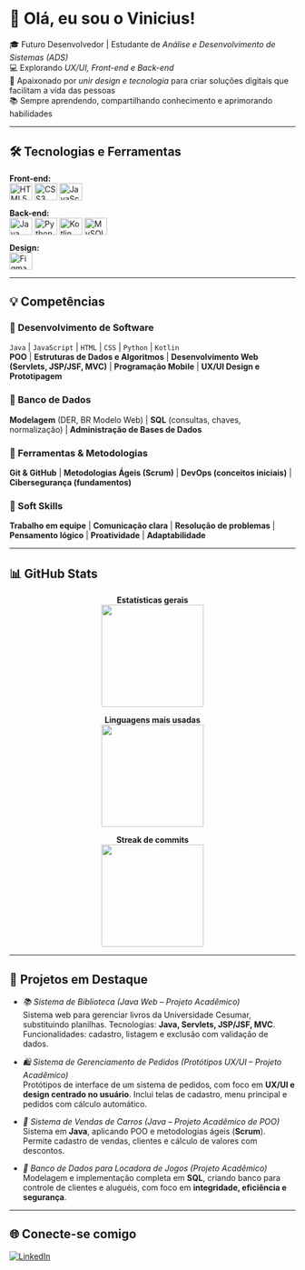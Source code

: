 # 👋 Olá, eu sou o Vinicius!

🎓 Futuro Desenvolvedor | Estudante de *Análise e Desenvolvimento de Sistemas (ADS)*  
💻 Explorando *UX/UI, Front-end e Back-end*  
🚀 Apaixonado por *unir design e tecnologia* para criar soluções digitais que facilitam a vida das pessoas  
📚 Sempre aprendendo, compartilhando conhecimento e aprimorando habilidades

---

## 🛠 Tecnologias e Ferramentas

**Front-end:**  
<img align="center" alt="HTML5" height="30" width="40" src="https://cdn.jsdelivr.net/gh/devicons/devicon/icons/html5/html5-original.svg">
<img align="center" alt="CSS3" height="30" width="40" src="https://cdn.jsdelivr.net/gh/devicons/devicon/icons/css3/css3-original.svg">
<img align="center" alt="JavaScript" height="30" width="40" src="https://cdn.jsdelivr.net/gh/devicons/devicon/icons/javascript/javascript-original.svg">

**Back-end:**  
<img align="center" alt="Java" height="30" width="40" src="https://cdn.jsdelivr.net/gh/devicons/devicon/icons/java/java-original.svg">
<img align="center" alt="Python" height="30" width="40" src="https://cdn.jsdelivr.net/gh/devicons/devicon/icons/python/python-original.svg">
<img align="center" alt="Kotlin" height="30" width="40" src="https://cdn.jsdelivr.net/gh/devicons/devicon/icons/kotlin/kotlin-original.svg">
<img align="center" alt="MySQL" height="30" width="40" src="https://cdn.jsdelivr.net/gh/devicons/devicon/icons/mysql/mysql-original.svg">

**Design:**  
<img align="center" alt="Figma" height="30" width="40" src="https://cdn.jsdelivr.net/gh/devicons/devicon/icons/figma/figma-original.svg">

---

## 💡 Competências

### 🔹 Desenvolvimento de Software
`Java` | `JavaScript` | `HTML` | `CSS` | `Python` | `Kotlin`  
**POO** | **Estruturas de Dados e Algoritmos** | **Desenvolvimento Web (Servlets, JSP/JSF, MVC)** | **Programação Mobile** | **UX/UI Design e Prototipagem**

### 🔹 Banco de Dados
**Modelagem** (DER, BR Modelo Web) | **SQL** (consultas, chaves, normalização) | **Administração de Bases de Dados**

### 🔹 Ferramentas & Metodologias
**Git & GitHub** | **Metodologias Ágeis (Scrum)** | **DevOps (conceitos iniciais)** | **Cibersegurança (fundamentos)**

### 🔹 Soft Skills
**Trabalho em equipe** | **Comunicação clara** | **Resolução de problemas** | **Pensamento lógico** | **Proatividade** | **Adaptabilidade**

---

## 📊 GitHub Stats
<div align="center">

**Estatísticas gerais**  
<img height="180em" src="https://github-readme-stats.vercel.app/api?username=ViniciusBzm&show_icons=true&theme=tokyonight&include_all_commits=true&count_private=true"/>

**Linguagens mais usadas**  
<img height="180em" src="https://github-readme-stats.vercel.app/api/top-langs/?username=ViniciusBzm&layout=compact&langs_count=7&theme=tokyonight"/>

**Streak de commits**  
<img height="180em" src="https://github-readme-streak-stats.herokuapp.com/?user=ViniciusBzm&theme=tokyonight"/>

</div>

---

## 🚀 Projetos em Destaque

- *📚 Sistema de Biblioteca (Java Web – Projeto Acadêmico)*  
  Sistema web para gerenciar livros da Universidade Cesumar, substituindo planilhas. Tecnologias: **Java, Servlets, JSP/JSF, MVC**. Funcionalidades: cadastro, listagem e exclusão com validação de dados.

- *🛍 Sistema de Gerenciamento de Pedidos (Protótipos UX/UI – Projeto Acadêmico)*  
  Protótipos de interface de um sistema de pedidos, com foco em **UX/UI e design centrado no usuário**. Inclui telas de cadastro, menu principal e pedidos com cálculo automático.

- *🚗 Sistema de Vendas de Carros (Java – Projeto Acadêmico de POO)*  
  Sistema em **Java**, aplicando POO e metodologias ágeis (**Scrum**). Permite cadastro de vendas, clientes e cálculo de valores com descontos.

- *🎲 Banco de Dados para Locadora de Jogos (Projeto Acadêmico)*  
  Modelagem e implementação completa em **SQL**, criando banco para controle de clientes e aluguéis, com foco em **integridade, eficiência e segurança**.

---

## 🌐 Conecte-se comigo
[![LinkedIn](https://img.shields.io/badge/LinkedIn-0077B5?style=for-the-badge&logo=linkedin&logoColor=white)](https://www.linkedin.com/in/vinicius-zem)  
